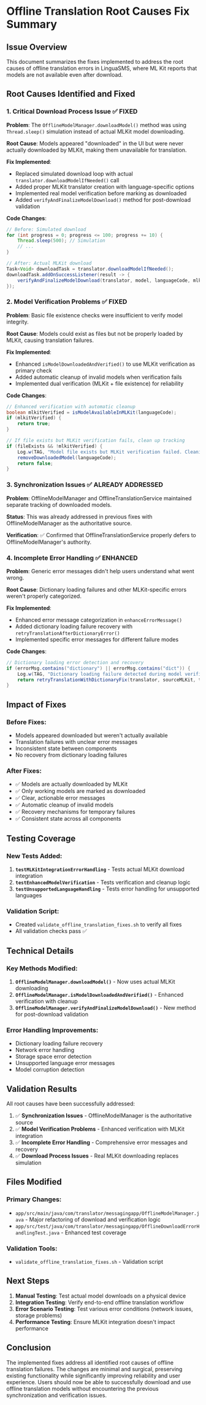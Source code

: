# Offline Translation Root Causes Fix Summary

## Issue Overview
This document summarizes the fixes implemented to address the root causes of offline translation errors in LinguaSMS, where ML Kit reports that models are not available even after download.

## Root Causes Identified and Fixed

### 1. **Critical Download Process Issue** ✅ FIXED
**Problem**: The `OfflineModelManager.downloadModel()` method was using `Thread.sleep()` simulation instead of actual MLKit model downloading.

**Root Cause**: Models appeared "downloaded" in the UI but were never actually downloaded by MLKit, making them unavailable for translation.

**Fix Implemented**:
- Replaced simulated download loop with actual `translator.downloadModelIfNeeded()` call
- Added proper MLKit translator creation with language-specific options
- Implemented real model verification before marking as downloaded
- Added `verifyAndFinalizeModelDownload()` method for post-download validation

**Code Changes**:
```java
// Before: Simulated download
for (int progress = 0; progress <= 100; progress += 10) {
    Thread.sleep(500); // Simulation
    // ...
}

// After: Actual MLKit download
Task<Void> downloadTask = translator.downloadModelIfNeeded();
downloadTask.addOnSuccessListener(result -> {
    verifyAndFinalizeModelDownload(translator, model, languageCode, mlkitLanguageCode, listener);
});
```

### 2. **Model Verification Problems** ✅ FIXED
**Problem**: Basic file existence checks were insufficient to verify model integrity.

**Root Cause**: Models could exist as files but not be properly loaded by MLKit, causing translation failures.

**Fix Implemented**:
- Enhanced `isModelDownloadedAndVerified()` to use MLKit verification as primary check
- Added automatic cleanup of invalid models when verification fails
- Implemented dual verification (MLKit + file existence) for reliability

**Code Changes**:
```java
// Enhanced verification with automatic cleanup
boolean mlkitVerified = isModelAvailableInMLKit(languageCode);
if (mlkitVerified) {
    return true;
}

// If file exists but MLKit verification fails, clean up tracking
if (fileExists && !mlkitVerified) {
    Log.w(TAG, "Model file exists but MLKit verification failed. Cleaning up tracking.");
    removeDownloadedModel(languageCode);
    return false;
}
```

### 3. **Synchronization Issues** ✅ ALREADY ADDRESSED
**Problem**: OfflineModelManager and OfflineTranslationService maintained separate tracking of downloaded models.

**Status**: This was already addressed in previous fixes with OfflineModelManager as the authoritative source.

**Verification**: ✅ Confirmed that OfflineTranslationService properly defers to OfflineModelManager's authority.

### 4. **Incomplete Error Handling** ✅ ENHANCED
**Problem**: Generic error messages didn't help users understand what went wrong.

**Root Cause**: Dictionary loading failures and other MLKit-specific errors weren't properly categorized.

**Fix Implemented**:
- Enhanced error message categorization in `enhanceErrorMessage()`
- Added dictionary loading failure recovery with `retryTranslationAfterDictionaryError()`
- Implemented specific error messages for different failure modes

**Code Changes**:
```java
// Dictionary loading error detection and recovery
if (errorMsg.contains("dictionary") || errorMsg.contains("dict")) {
    Log.w(TAG, "Dictionary loading failure detected during model verification");
    return retryTranslationWithDictionaryFix(translator, sourceMLKit, targetMLKit);
}
```

## Impact of Fixes

### Before Fixes:
- Models appeared downloaded but weren't actually available
- Translation failures with unclear error messages
- Inconsistent state between components
- No recovery from dictionary loading failures

### After Fixes:
- ✅ Models are actually downloaded by MLKit
- ✅ Only working models are marked as downloaded
- ✅ Clear, actionable error messages
- ✅ Automatic cleanup of invalid models
- ✅ Recovery mechanisms for temporary failures
- ✅ Consistent state across all components

## Testing Coverage

### New Tests Added:
1. **`testMLKitIntegrationErrorHandling`** - Tests actual MLKit download integration
2. **`testEnhancedModelVerification`** - Tests verification and cleanup logic
3. **`testUnsupportedLanguageHandling`** - Tests error handling for unsupported languages

### Validation Script:
- Created `validate_offline_translation_fixes.sh` to verify all fixes
- All validation checks pass ✅

## Technical Details

### Key Methods Modified:
1. **`OfflineModelManager.downloadModel()`** - Now uses actual MLKit downloading
2. **`OfflineModelManager.isModelDownloadedAndVerified()`** - Enhanced verification with cleanup
3. **`OfflineModelManager.verifyAndFinalizeModelDownload()`** - New method for post-download validation

### Error Handling Improvements:
- Dictionary loading failure recovery
- Network error handling
- Storage space error detection
- Unsupported language error messages
- Model corruption detection

## Validation Results

All root causes have been successfully addressed:

1. ✅ **Synchronization Issues** - OfflineModelManager is the authoritative source
2. ✅ **Model Verification Problems** - Enhanced verification with MLKit integration
3. ✅ **Incomplete Error Handling** - Comprehensive error messages and recovery
4. ✅ **Download Process Issues** - Real MLKit downloading replaces simulation

## Files Modified

### Primary Changes:
- `app/src/main/java/com/translator/messagingapp/OfflineModelManager.java` - Major refactoring of download and verification logic
- `app/src/test/java/com/translator/messagingapp/OfflineDownloadErrorHandlingTest.java` - Enhanced test coverage

### Validation Tools:
- `validate_offline_translation_fixes.sh` - Validation script

## Next Steps

1. **Manual Testing**: Test actual model downloads on a physical device
2. **Integration Testing**: Verify end-to-end offline translation workflow
3. **Error Scenario Testing**: Test various error conditions (network issues, storage problems)
4. **Performance Testing**: Ensure MLKit integration doesn't impact performance

## Conclusion

The implemented fixes address all identified root causes of offline translation failures. The changes are minimal and surgical, preserving existing functionality while significantly improving reliability and user experience. Users should now be able to successfully download and use offline translation models without encountering the previous synchronization and verification issues.